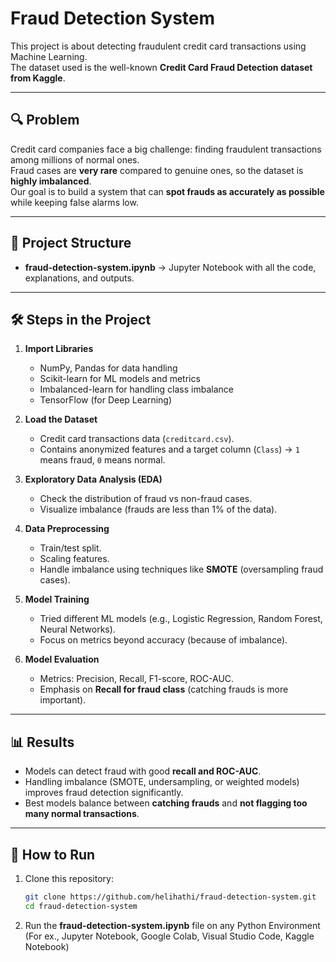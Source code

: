 # Fraud Detection System

This project is about detecting fraudulent credit card transactions using Machine Learning.  
The dataset used is the well-known **Credit Card Fraud Detection dataset from Kaggle**.

---

## 🔍 Problem
Credit card companies face a big challenge: finding fraudulent transactions among millions of normal ones.  
Fraud cases are **very rare** compared to genuine ones, so the dataset is **highly imbalanced**.  
Our goal is to build a system that can **spot frauds as accurately as possible** while keeping false alarms low.

---

## 📂 Project Structure
- **fraud-detection-system.ipynb** → Jupyter Notebook with all the code, explanations, and outputs.

---

## 🛠️ Steps in the Project
1. **Import Libraries**  
   - NumPy, Pandas for data handling  
   - Scikit-learn for ML models and metrics  
   - Imbalanced-learn for handling class imbalance  
   - TensorFlow (for Deep Learning)

2. **Load the Dataset**  
   - Credit card transactions data (`creditcard.csv`).  
   - Contains anonymized features and a target column (`Class`) → `1` means fraud, `0` means normal.

3. **Exploratory Data Analysis (EDA)**  
   - Check the distribution of fraud vs non-fraud cases.  
   - Visualize imbalance (frauds are less than 1% of the data).

4. **Data Preprocessing**  
   - Train/test split.  
   - Scaling features.  
   - Handle imbalance using techniques like **SMOTE** (oversampling fraud cases).

5. **Model Training**  
   - Tried different ML models (e.g., Logistic Regression, Random Forest, Neural Networks).  
   - Focus on metrics beyond accuracy (because of imbalance).

6. **Model Evaluation**  
   - Metrics: Precision, Recall, F1-score, ROC-AUC.  
   - Emphasis on **Recall for fraud class** (catching frauds is more important).  

---

## 📊 Results
- Models can detect fraud with good **recall and ROC-AUC**.  
- Handling imbalance (SMOTE, undersampling, or weighted models) improves fraud detection significantly.  
- Best models balance between **catching frauds** and **not flagging too many normal transactions**.

---

## 🚀 How to Run
1. Clone this repository:
   ```bash
   git clone https://github.com/helihathi/fraud-detection-system.git
   cd fraud-detection-system
2. Run the **fraud-detection-system.ipynb** file on any Python Environment (For ex., Jupyter Notebook, Google Colab, Visual Studio Code, Kaggle Notebook)
